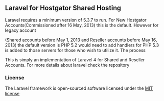 ## Laravel for Hostgator Shared Hosting

Laravel requires a minimum version of 5.3.7 to run. For New Hostgator Accounts(Commissioned after 16 May, 2013) this is the default. However for legacy account

(Shared accounts before May 1, 2013 and Reseller accounts before May 16, 2013) the  default version is PHP 5.2 would need to add handlers for PHP 5.3 is added to those servers for those who wish to utilize it. The process 

This is simply an implementation of Laravel 4 for Shared and Reseller Accounts. For more details about laravel check the repository

### License

The Laravel framework is open-sourced software licensed under the [MIT license](http://opensource.org/licenses/MIT)
